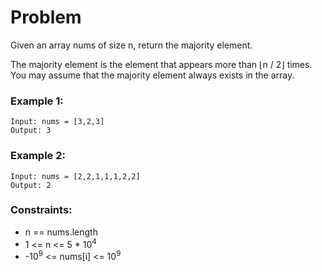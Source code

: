 # Problem

Given an array nums of size n, return the majority element.

The majority element is the element that appears more than ⌊n / 2⌋ times. You may assume that the majority element always exists in the array.

### Example 1:

```
Input: nums = [3,2,3]
Output: 3
```

### Example 2:
```
Input: nums = [2,2,1,1,1,2,2]
Output: 2
```

### Constraints:

- n == nums.length
- 1 <= n <= 5 * 10<sup>4</sup>
- -10<sup>9</sup> <= nums[i] <= 10<sup>9</sup>